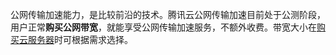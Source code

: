 公网传输加速能力，是比较前沿的技术。腾讯云公网传输加速目前处于公测阶段，用户正常**购买公网带宽**，就能享受公网传输加速服务，不额外收费。带宽大小在[购买云服务器](https://cloud.tencent.com/document/product/644/12631?!preview&lang=cn)时可根据需求选择。